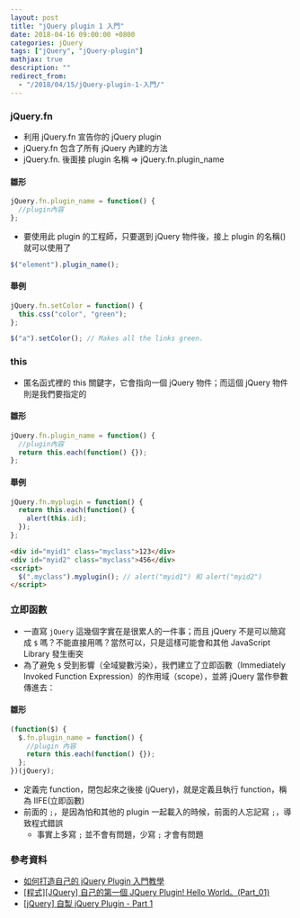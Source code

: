 ```yaml
---
layout: post
title: "jQuery plugin 1 入門"
date: 2018-04-16 09:00:00 +0800
categories: jQuery
tags: ["jQuery", "jQuery-plugin"]
mathjax: true
description: ""
redirect_from: 
  - "/2018/04/15/jQuery-plugin-1-入門/"
---
```


### jQuery.fn

- 利用 jQuery.fn 宣告你的 jQuery plugin
- jQuery.fn 包含了所有 jQuery 內建的方法
- jQuery.fn. 後面接 plugin 名稱 => jQuery.fn.plugin_name

#### 雛形

```js
jQuery.fn.plugin_name = function() {
  //plugin內容
};
```

- 要使用此 plugin 的工程師，只要選到 jQuery 物件後，接上 plugin 的名稱()就可以使用了

```js
$("element").plugin_name();
```

#### 舉例

```js
jQuery.fn.setColor = function() {
  this.css("color", "green");
};

$("a").setColor(); // Makes all the links green.
```

### this

- 匿名函式裡的 this 關鍵字，它會指向一個 jQuery 物件；而這個 jQuery 物件則是我們要指定的

#### 雛形

```js
jQuery.fn.plugin_name = function() {
  //plugin內容
  return this.each(function() {});
};
```

#### 舉例

```js
jQuery.fn.myplugin = function() {
  return this.each(function() {
    alert(this.id);
  });
};
```

```html
<div id="myid1" class="myclass">123</div>
<div id="myid2" class="myclass">456</div>
<script>
  $(".myclass").myplugin(); // alert("myid1") 和 alert("myid2")
</script>
```

### 立即函數

- 一直寫 `jQuery` 這幾個字實在是很累人的一件事；而且 jQuery 不是可以簡寫成 `$` 嗎？不能直接用嗎？當然可以，只是這樣可能會和其他 JavaScript Library 發生衝突
- 為了避免 `$` 受到影響（全域變數污染），我們建立了立即函數（Immediately Invoked Function Expression）的作用域（scope），並將 jQuery 當作參數傳進去：

#### 雛形

```js
(function($) {
  $.fn.plugin_name = function() {
    //plugin 內容
    return this.each(function() {});
  };
})(jQuery);
```

- 定義完 function，閉包起來之後接 (jQuery)，就是定義且執行 function，稱為 IIFE(立即函數)
- 前面的 `;`，是因為怕和其他的 plugin 一起載入的時候，前面的人忘記寫 `;`，導致程式錯誤
  - 事實上多寫 `;` 並不會有問題，少寫 `;` 才會有問題

### 參考資料

- [如何打造自己的 jQuery Plugin 入門教學](https://blog.kdchang.cc/2016/04/01/how-to-create-your-own-jquery-plugin/)
- [[程式][JQuery] 自己的第一個 JQuery Plugin! Hello World。(Part_01)](http://expect7.pixnet.net/blog/post/38085270)
- [[jQuery] 自製 jQuery Plugin - Part 1](http://jaceju.net/2008-05-13-build-your-own-jquery-plugin-1/)
